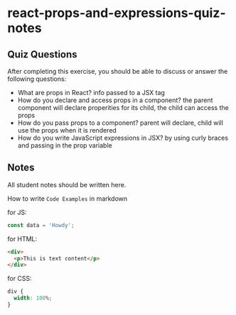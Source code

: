 # react-props-and-expressions-quiz-notes

## Quiz Questions

After completing this exercise, you should be able to discuss or answer the following questions:

- What are props in React?
  info passed to a JSX tag
- How do you declare and access props in a component?
  the parent component will declare properities for its child, the child can access the props
- How do you pass props to a component?
  parent will declare, child will use the props when it is rendered
- How do you write JavaScript expressions in JSX?
  by using curly braces and passing in the prop variable

## Notes

All student notes should be written here.

How to write `Code Examples` in markdown

for JS:

```javascript
const data = 'Howdy';
```

for HTML:

```html
<div>
  <p>This is text content</p>
</div>
```

for CSS:

```css
div {
  width: 100%;
}
```
